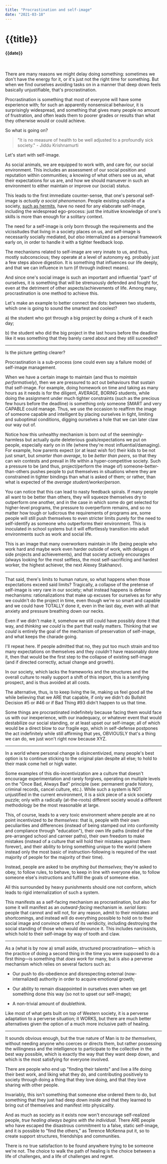 ```yaml
---
title: "Procrastination and self-image"
date: "2021-03-18"
---
```

# {{title}}

#### {{date}}

<br>

There are many reasons we might delay doing something: sometimes we don't have the energy for it, or it's just not the right time for something. But when we find ourselves avoiding tasks on in a manner that deep down feels basically unjustifiable, that's procrastination.

Procrastination is something that most of everyone will have some experience with; for such an apparently nonsensical behaviour, it is surprisingly widespread, and something that gives many people no amount of frustration, and often leads them to poorer grades or results than what they otherwise would or could achieve.

So what is going on?

> "It is no measure of health to be well adjusted to a profoundly sick society." - Jiddu Krishnamurti

Let's start with self-image.

As social animals, we are equipped to work with, and care for, our social environment. This includes an assessment of our social position and reputation within communities; a knowing of what others see us as, what their expectations for us are, and how we should manuever in such an environment to either maintain or improve our (social) status.

This leads to the first immediate counter-sense, that one's personal self-image is *actually a social phenomenon*. People existing outside of a society, [such as hermits](https://www.theguardian.com/news/2017/mar/15/stranger-in-the-woods-christopher-knight-hermit-maine), have no need for any elaborate self-image, including the widespread ego-process: just the intuitive knowledge of one's skills is more than enough for a solitary context.

The need for a self-image is only born through the requirements and the vicissitudes that living in a society places on us, and self-image is necessarily socially mediated, *but also* internalized as a personal framework early on, in order to handle it with a tighter feedback loop.

The mechanisms related to self-image are very innate to us, and thus, mostly subconscious; they operate at a level of autonomy eg. probably just a few steps above digestion. It is something that influences our life deeply, and that we can influence in turn (if through indirect means).

And since one's social image is such an important and influential "part" of ourselves, it is something that will be strenuously defended and fought for, even at the detriment of other aspects/achievements of life. Among many, procrastination is one method to achieve this.

Let's make an example to better connect the dots: between two students, which one is going to sound the smartest and coolest?

a) the student who got through a big project by doing a chunk of it each day;

b) the student who did the big project in the last hours before the deadline like it was something that they barely cared about and they still suceeded?

---

Is the picture getting clearer?

Procrastination is a sub-process (one could even say a failure mode) of self-image management.

When we have a certain image to maintain (and thus to *maintain performatively*), then we are pressured to act out behaviours that sustain that self-image. For example, doing homework on time and taking as many hours as it needs is for the diligent, AVERAGE, BORING students, while doing the assignment under much tighter constraints (such as the precious few hours before the deadline) is something only someone SMART and very CAPABLE could manage. Thus, we use the occasion to reaffirm the image of someone capable and intelligent by placing ourselves in tight, limiting and suboptimal conditions, digging ourselves a hole that we can later claw our way out of.

Notice how this unhealthy mechanism is born out of the seemingly-harmless but actually quite deleterious goals/expectations we put on people, especially early on in life (where they're most influential/damaging). For example, how parents expect (or at least wish for) their kids to be not just smart, but *smarter than average*, to be *better than peers*, so that they can win contests and prevail in life within a hyper-competitive society. Such a pressure to be (and thus, project/perform the image of) someone-better-than-others pushes people to put themselves in situations where they are constrained in tighter bindings than what is asked of them; or rather, than what is expected of the *average student/worker/person*.

You can notice that this can lead to nasty feedback spirals. If many people all want to be better than others, they will squeeze themselves dry to outperform one another, and in the case in which some do get selected for higher-level programs, the pressure to overperform remains, and so no matter how tough or ludicrous the requirements of programs are, some people will still push themselves to even stricter limits purely for the need to self-identify as someone who outperforms their environment. This is inoculated in school systems but it will effortlessly transition into adult environments such as work and social life.

This is an image that many overworkers maintain in life (being people who work hard and maybe work even harder outside of work, with deluges of side projects and achievements), and that society actively encourages (always looking for the most selfless, the most self-sacrificing and hardest worker, the highest achiever, the next Alexey Stakhanov).

---

That said, there's limits to human nature, so what happens when those expectations exceed said limits? Tragically, a collapse of the pretense of self-image is very rare in our society; what instead happens is defense mechanisms: rationalizations that make up excuses for ourselves as for why we couldn't do the project in time, even though we're so smart and capable and we could have TOTALLY done it, even in the last day, even with all that anxiety and pressure breathing down our necks.

Even if we didn't make it, somehow we still could have possibly done it that way, and *thinking we could* is the part that really matters. Thinking that *we could* is entirely the goal of the mechanism of preservation of self-image, and what keeps the charade going.

I'll repeat here. If people admitted that no, they put too much strain and too many expectations on themselves and they *couldn't* have reasonably done it, then that would be the first step to the collapse of existing self-image (and if directed correctly, actual change and growth).

In our society, which lacks the frameworks and the structures and the overall culture to really support a shift of this import, this is a terrifying prospect, and is thus avoided at all costs.

The alternative, thus, is to keep living the lie, making us feel good all the while believing that we ARE that capable, if only we didn't do Bullshit Decision #5 or #46 or if Bad Thing #93 didn't happen to us that time.

Some things are procrastinated indefinitely because facing them would face us with our inexperience, with our inadequacy, or whatever event that would destabilize our social standing, or at least upset our self-image; all of which would be a direct blow to our fragile ego, which in self-defense postpones the act indefinitely while still affirming that yes, OBVIOUSLY that's a thing we can do, we just won't right now because XYZ.

---

In a world where personal change is disincentivized, many people's best option is to continue sticking to the original plan despite all else; to hold to their mask come hell or high water.

Some examples of this dis-incentivization are a culture that doesn't encourage experimentation and rarely forgives, operating on multiple levels on the "Once Bad, Always Bad" principle (see: permanent grade history, criminal records, cancel culture, etc.). While such a system is NOT unjustified in the current environment, it is a sick piece of a sick society puzzle; only with a radically (at-the-roots) different society would a different methodology be the most reasonable at large.

This, of course, leads to a very toxic environment where people are at no point incentivized to *be themselves*: that is, people with their own peculiarities and differences (instead of being stamped out into conformity and compliance through "education"), their own life paths (insted of the pre-arranged school and carreer paths), their own freedom to make mistakes (instead of a culture that will hold their mistakes against them forever), and their ability to bring something unique to the world (where instead only the most basic of instruction-following is required of the vast majority of people for the majority of their time).

Instead, people are asked to be *anything but themselves*; they're asked to obey, to follow rules, to behave, to keep in line with everyone else, to follow someone else's instructions and fulfill the goals of someone else.

All this surrounded by heavy punishments should one not conform, which leads to rigid internalization of such a system.

This manifests as a self-facing mechanism as procrastination, but also for some it will manifest as an *outward-facing* mechanism ie. *serial liars*: people that cannot and will not, for any reason, admit to their mistakes and shortcomings, and instead will do everything possible to hold on to their social image and convince others of its veridicity, including destroying the social standing of those who would denounce it. This includes narcissists, which hold to their self-image by way of tooth and claw.

---

As a (what is by now a) small aside, structured procrastination— which is the practice of doing a second thing in the time you were supposed to do a first thing—is something that *does work* for many, but is also a perverse mechanism which relies on several factors such as:

- Our push to dis-obedience and disrespecting external (now-internalized) authority in order to acquire emotional growth;

- Our ability to remain disappointed in ourselves even when we get something done this way (so not to upset our self-image);

- A non-trivial amount of doublethink.

Like most of what gets built on top of Western society, it is a perverse adaptation to a perverse situation; it WORKS, but there are much better alternatives given the option of a much more inclusive path of healing.

---

It sounds obvious enough, but the true nature of Man is *to be themselves*, without needing anyone who coerces or directs them, but rather possessing the willingness and the intelligence to participate to the collective in the best way possible, which is exactly the way that they want deep down, and which is the most satisfying for everyone involved.

There are people who end up "finding their talents" and live a life doing their best work, and liking what they do, and contributing positively to society through doing a thing that they love doing, and that they love sharing with other people. 

Invariably, this isn't something that someone else ordered them to do, but something that they just had deep down inside and that they learned to bring out of themselves and manifest into physicality.

And as much as society as it exists now won't encourage self-realized people, *true healing always begins with the individual*. There ARE people who have escaped the disastrous commitment to a false, static self-image, and it is possible to "find the others," as Terence McKenna put it, so to create support structures, friendships and communities.

There is no true satisfaction to be found anywhere trying to be someone we're not. The choice to walk the path of healing is the choice between a life of challenges, and a life of challenges and regret.
